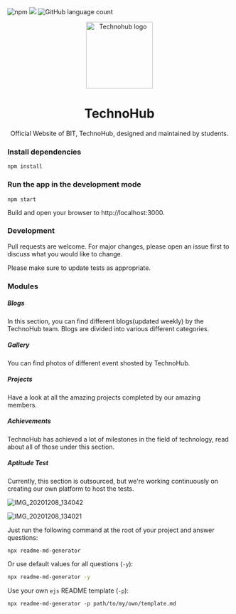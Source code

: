 ![npm](https://img.shields.io/npm/v/npm) <img src="https://img.shields.io/badge/Front--end-React.js-orange" /> ![GitHub language count](https://img.shields.io/github/languages/count/NarayanBavisetti/club-website?style=plastic)

<p align="center">
    <a href="https://club-website.github.io/" target="_blank"><img alt="Technohub logo" title="CSI" src="https://img.collegedekhocdn.com/media/img/institute/logo/Bhilai-Institute-Of-Technology_logo_BITLOGO.jpg" width="150"></a>
</p>

<h1 align="center">TechnoHub</h1>
<p align="center">Official Website of BIT, TechnoHub, designed and maintained by students.</p>

### Install dependencies

```
npm install
```

### Run the app in the development mode

```
npm start
```

Build and open your browser to http://localhost:3000.

### Development

Pull requests are welcome. For major changes, please open an issue first to discuss what you would like to change.

Please make sure to update tests as appropriate.

### Modules

##### Blogs

In this section, you can find different blogs(updated weekly) by the TechnoHub team.
Blogs are divided into various different categories.

##### Gallery

You can find photos of different event shosted by TechnoHub.

##### Projects

Have a look at all the amazing projects completed by our amazing members.

##### Achievements

TechnoHub has achieved a lot of milestones in the field of technology, read about all of those under this section.

##### Aptitude Test

Currently, this section is outsourced, but we're working continuously on creating our own platform to host the tests.

![IMG_20201208_134042](https://user-images.githubusercontent.com/72156168/101497799-5db33980-3991-11eb-9b9f-fa326bc17ba8.jpg)

![IMG_20201208_134021](https://user-images.githubusercontent.com/72156168/101499763-a7048880-3993-11eb-9a43-091b7fa888cf.jpg)

Just run the following command at the root of your project and answer questions:

```sh
npx readme-md-generator
```

Or use default values for all questions (`-y`):

```sh
npx readme-md-generator -y
```

Use your own `ejs` README template (`-p`):

```
npx readme-md-generator -p path/to/my/own/template.md
```
